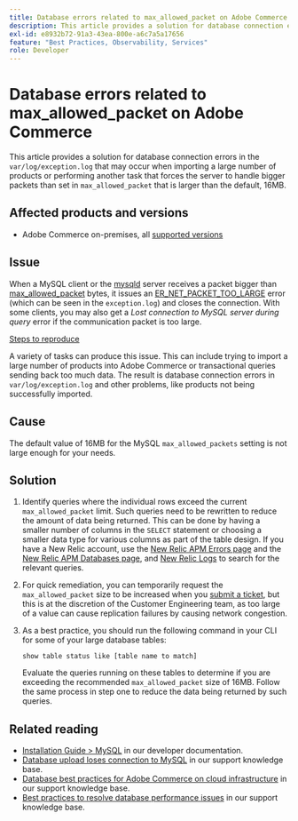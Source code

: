 ```yaml
---
title: Database errors related to max_allowed_packet on Adobe Commerce
description: This article provides a solution for database connection errors in the `var/log/exception.log` that may occur when importing a large number of products or performing another task that forces the server to handle bigger packets than set in `max_allowed_packet` that is larger than the default, 16MB.
exl-id: e8932b72-91a3-43ea-800e-a6c7a5a17656
feature: "Best Practices, Observability, Services"
role: Developer
---
```

# Database errors related to max_allowed_packet on Adobe Commerce

This article provides a solution for database connection errors in the `var/log/exception.log` that may occur when importing a large number of products or performing another task that forces the server to handle bigger packets than set in `max_allowed_packet` that is larger than the default, 16MB.

## Affected products and versions

* Adobe Commerce on-premises, all [supported versions](https://magento.com/sites/default/files/magento-software-lifecycle-policy.pdf)

## Issue

When a MySQL client or the [mysqld](https://dev.mysql.com/doc/refman/8.0/en/mysqld.html) server receives a packet bigger than [max\_allowed\_packet](https://dev.mysql.com/doc/refman/8.0/en/server-system-variables.html#sysvar_max_allowed_packet) bytes, it issues an [ER\_NET\_PACKET\_TOO\_LARGE](https://dev.mysql.com/doc/mysql-errors/8.0/en/server-error-reference.html#error_er_net_packet_too_large) error (which can be seen in the `exception.log`) and closes the connection. With some clients, you may also get a *Lost connection to MySQL server during query* error if the communication packet is too large.

<u>Steps to reproduce</u>

A variety of tasks can produce this issue. This can include trying to import a large number of products into Adobe Commerce or transactional queries sending back too much data. The result is database connection errors in `var/log/exception.log` and other problems, like products not being successfully imported.

## Cause

The default value of 16MB for the MySQL `max_allowed_packets` setting is not large enough for your needs.

## Solution

1. Identify queries where the individual rows exceed the current `max_allowed_packet` limit. Such queries need to be rewritten to reduce the amount of data being returned. This can be done by having a smaller number of columns in the `SELECT` statement or choosing a smaller data type for various columns as part of the table design. If you have a New Relic account, use the [New Relic APM Errors page](https://docs.newrelic.com/docs/apm/apm-ui-pages/error-analytics/errors-page-explore-events-behind-errors) and the [New Relic APM Databases page](https://docs.newrelic.com/docs/apm/apm-ui-pages/monitoring/databases-page-view-operations-throughput-response-time), and [New Relic Logs](https://docs.newrelic.com/docs/logs/log-management/get-started/get-started-log-management) to search for the relevant queries.
1. For quick remediation, you can temporarily request the `max_allowed_packet` size to be increased when you [submit a ticket](/help/help-center-guide/help-center/magento-help-center-user-guide.md#submit-ticket), but this is at the discretion of the Customer Engineering team, as too large of a value can cause replication failures by causing network congestion.
1. As a best practice, you should run the following command in your CLI for some of your large database tables:

   ```
   show table status like [table name to match]
   ```

   Evaluate the queries running on these tables to determine if you are exceeding the recommended `max_allowed_packet` size of 16MB. Follow the same process in step one to reduce the data being returned by such queries.

## Related reading

* [Installation Guide > MySQL](https://devdocs.magento.com/guides/v2.4/install-gde/prereq/mysql.html?itm_source=devdocs&itm_medium=search_page&itm_campaign=federated_search&itm_term=max%20allowed%2016%20MB) in our developer documentation.
* [Database upload loses connection to MySQL](/help/troubleshooting/database/database-upload-loses-connection-to-mysql.md) in our support knowledge base.
* [Database best practices for Adobe Commerce on cloud infrastructure](https://experienceleague.adobe.com/docs/commerce-operations/implementation-playbook/best-practices/planning/database-on-cloud.html) in our support knowledge base.
* [Best practices to resolve database performance issues](https://experienceleague.adobe.com/docs/commerce-operations/implementation-playbook/best-practices/maintenance/resolve-database-performance-issues.html) in our support knowledge base.
